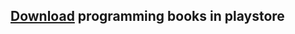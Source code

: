 
## [Download](https://play.google.com/store/apps/details?id=com.programmingbooks) programming books in playstore
